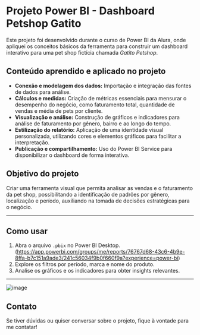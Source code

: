 # Projeto Power BI - Dashboard Petshop Gatito

Este projeto foi desenvolvido durante o curso de Power BI da Alura, onde apliquei os conceitos básicos da ferramenta para construir um dashboard interativo para uma pet shop fictícia chamada *Gatito Petshop*.

## Conteúdo aprendido e aplicado no projeto
- **Conexão e modelagem dos dados:** Importação e integração das fontes de dados para análise.
- **Cálculos e medidas:** Criação de métricas essenciais para mensurar o desempenho do negócio, como faturamento total, quantidade de vendas e média de pets por cliente.
- **Visualização e análise:** Construção de gráficos e indicadores para análise de faturamento por gênero, bairro e ao longo do tempo.
- **Estilização do relatório:** Aplicação de uma identidade visual personalizada, utilizando cores e elementos gráficos para facilitar a interpretação.
- **Publicação e compartilhamento:** Uso do Power BI Service para disponibilizar o dashboard de forma interativa.

## Objetivo do projeto
Criar uma ferramenta visual que permita analisar as vendas e o faturamento da pet shop, possibilitando a identificação de padrões por gênero, localização e período, auxiliando na tomada de decisões estratégicas para o negócio.

---

## Como usar
1. Abra o arquivo `.pbix` no Power BI Desktop. (https://app.powerbi.com/groups/me/reports/76767d68-43c6-4b9e-8ffa-b7c151a9ade3/241c56034f9b0f660f9a?experience=power-bi)
2. Explore os filtros por período, marca e nome do produto.
3. Analise os gráficos e os indicadores para obter insights relevantes.

---

![image](https://github.com/user-attachments/assets/bb73f88d-3783-40c0-9d01-721d4b8b419b)


## Contato
Se tiver dúvidas ou quiser conversar sobre o projeto, fique à vontade para me contatar!


